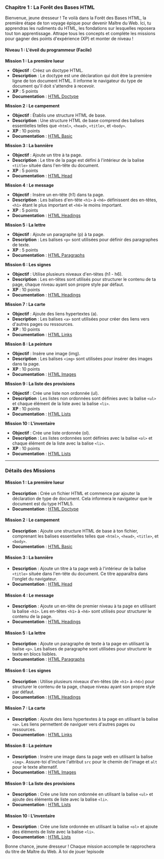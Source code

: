 ### Chapitre 1 : La Forêt des Bases HTML

Bienvenue, jeune dresseur ! Te voilà dans la Forêt des Bases HTML, la première étape de ton voyage épique pour devenir Maître du Web. Ici, tu apprendras les rudiments du HTML, les fondations sur lesquelles reposera tout ton apprentissage. Attrape tous les concepts et complète les missions pour gagner des points d'expérience (XP) et monter de niveau !

#### **Niveau 1 : L'éveil du programmeur (Facile)**

**Mission 1 : La première lueur**

- **Objectif** : Créez un doctype HTML.
- **Description** : Le doctype est une déclaration qui doit être la première ligne de ton document HTML. Il informe le navigateur du type de document qu'il doit s'attendre à recevoir.
- **XP** : 5 points
- **Documentation** : [HTML Doctype](https://www.w3schools.com/tags/tag_doctype.gitgasp)

**Mission 2 : Le campement**

- **Objectif** : Établis une structure HTML de base.
- **Description** : Une structure HTML de base comprend des balises essentielles telles que `<html>`, `<head>`, `<title>`, et `<body>`.
- **XP** : 10 points
- **Documentation** : [HTML Basic](https://www.w3schools.com/html/html_basic.asp)

**Mission 3 : La bannière**

- **Objectif** : Ajoute un titre à ta page.
- **Description** : Le titre de la page est défini à l'intérieur de la balise `<title>` située dans l'en-tête du document.
- **XP** : 5 points
- **Documentation** : [HTML Head](https://www.w3schools.com/html/html_head.asp)

**Mission 4 : Le message**

- **Objectif** : Insère un en-tête (h1) dans ta page.
- **Description** : Les balises d'en-tête `<h1>` à `<h6>` définissent des en-têtes, `<h1>` étant le plus important et `<h6>` le moins important.
- **XP** : 5 points
- **Documentation** : [HTML Headings](https://www.w3schools.com/html/html_headings.asp)

**Mission 5 : La lettre**

- **Objectif** : Ajoute un paragraphe (p) à ta page.
- **Description** : Les balises `<p>` sont utilisées pour définir des paragraphes de texte.
- **XP** : 5 points
- **Documentation** : [HTML Paragraphs](https://www.w3schools.com/html/html_paragraphs.asp)

**Mission 6 : Les signes**

- **Objectif** : Utilise plusieurs niveaux d'en-têtes (h1 - h6).
- **Description** : Les en-têtes sont utilisés pour structurer le contenu de ta page, chaque niveau ayant son propre style par défaut.
- **XP** : 10 points
- **Documentation** : [HTML Headings](https://www.w3schools.com/html/html_headings.asp)

**Mission 7 : La carte**

- **Objectif** : Ajoute des liens hypertextes (a).
- **Description** : Les balises `<a>` sont utilisées pour créer des liens vers d'autres pages ou ressources.
- **XP** : 10 points
- **Documentation** : [HTML Links](https://www.w3schools.com/html/html_links.asp)

**Mission 8 : La peinture**

- **Objectif** : Insère une image (img).
- **Description** : Les balises `<img>` sont utilisées pour insérer des images dans ta page.
- **XP** : 10 points
- **Documentation** : [HTML Images](https://www.w3schools.com/html/html_images.asp)

**Mission 9 : La liste des provisions**

- **Objectif** : Crée une liste non ordonnée (ul).
- **Description** : Les listes non ordonnées sont définies avec la balise `<ul>` et chaque élément de la liste avec la balise `<li>`.
- **XP** : 10 points
- **Documentation** : [HTML Lists](https://www.w3schools.com/html/html_lists.asp)

**Mission 10 : L'inventaire**

- **Objectif** : Crée une liste ordonnée (ol).
- **Description** : Les listes ordonnées sont définies avec la balise `<ol>` et chaque élément de la liste avec la balise `<li>`.
- **XP** : 10 points
- **Documentation** : [HTML Lists](https://www.w3schools.gitcom/html/html_lists.asp)

---

### Détails des Missions

#### **Mission 1 : La première lueur**

- **Description** : Crée un fichier HTML et commence par ajouter la déclaration de type de document. Cela informera le navigateur que le document est du type HTML5.
- **Documentation** : [HTML Doctype](https://www.w3schools.com/tags/tag_doctype.asp)

#### **Mission 2 : Le campement**

- **Description** : Ajoute une structure HTML de base à ton fichier, comprenant les balises essentielles telles que `<html>`, `<head>`, `<title>`, et `<body>`.
- **Documentation** : [HTML Basic](https://www.w3schools.com/html/html_basic.asp)

#### **Mission 3 : La bannière**

- **Description** : Ajoute un titre à ta page web à l'intérieur de la balise `<title>` située dans l'en-tête du document. Ce titre apparaîtra dans l'onglet du navigateur.
- **Documentation** : [HTML Head](https://www.w3schools.com/html/html_head.asp)

#### **Mission 4 : Le message**

- **Description** : Ajoute un en-tête de premier niveau à ta page en utilisant la balise `<h1>`. Les en-têtes `<h1>` à `<h6>` sont utilisés pour structurer le contenu de la page.
- **Documentation** : [HTML Headings](https://www.w3schools.com/html/html_headings.asp)

#### **Mission 5 : La lettre**

- **Description** : Ajoute un paragraphe de texte à ta page en utilisant la balise `<p>`. Les balises de paragraphe sont utilisées pour structurer le texte en blocs lisibles.
- **Documentation** : [HTML Paragraphs](https://www.w3schools.com/html/html_paragraphs.asp)

#### **Mission 6 : Les signes**

- **Description** : Utilise plusieurs niveaux d'en-têtes (de `<h1>` à `<h6>`) pour structurer le contenu de ta page, chaque niveau ayant son propre style par défaut.
- **Documentation** : [HTML Headings](https://www.w3schools.com/html/html_headings.asp)

#### **Mission 7 : La carte**

- **Description** : Ajoute des liens hypertextes à ta page en utilisant la balise `<a>`. Les liens permettent de naviguer vers d'autres pages ou ressources.
- **Documentation** : [HTML Links](https://www.w3schools.com/html/html_links.asp)

#### **Mission 8 : La peinture**

- **Description** : Insère une image dans ta page web en utilisant la balise `<img>`. Assure-toi d'inclure l'attribut `src` pour le chemin de l'image et `alt` pour le texte alternatif.
- **Documentation** : [HTML Images](https://www.w3schools.com/html/html_images.asp)

#### **Mission 9 : La liste des provisions**

- **Description** : Crée une liste non ordonnée en utilisant la balise `<ul>` et ajoute des éléments de liste avec la balise `<li>`.
- **Documentation** : [HTML Lists](https://www.w3schools.com/html/html_lists.asp)

#### **Mission 10 : L'inventaire**

- **Description** : Crée une liste ordonnée en utilisant la balise `<ol>` et ajoute des éléments de liste avec la balise `<li>`.
- **Documentation** : [HTML Lists](https://www.w3schools.com/html/html_lists.asp)

Bonne chance, jeune dresseur ! Chaque mission accomplie te rapprochera du titre de Maître du Web. À toi de jouer !episode